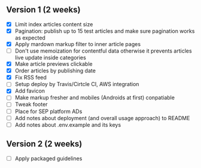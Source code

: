 ## Version 1 (2 weeks)
- [x] Limit index articles content size
- [x] Pagination: publish up to 15 test articles and make sure pagination works as expected
- [x] Apply mardown markup filter to inner article pages
- [ ] Don't use memoization for contentful data otherwise it prevents articles live update inside categories
- [x] Make article previews clickable
- [x] Order articles by publishing date
- [x] Fix RSS feed
- [ ] Setup deploy by Travis/Cirtcle CI, AWS integration
- [x] Add favicon
- [ ] Make markup fresher and mobiles (Androids at first) conpatiable
- [ ] Tweak footer
- [ ] Place for SEP platform ADs
- [ ] Add notes about deployment (and overall usage approach) to README
- [ ] Add notes about .env.example and its keys

## Version 2 (2 weeks)
- [ ] Apply packaged guidelines
